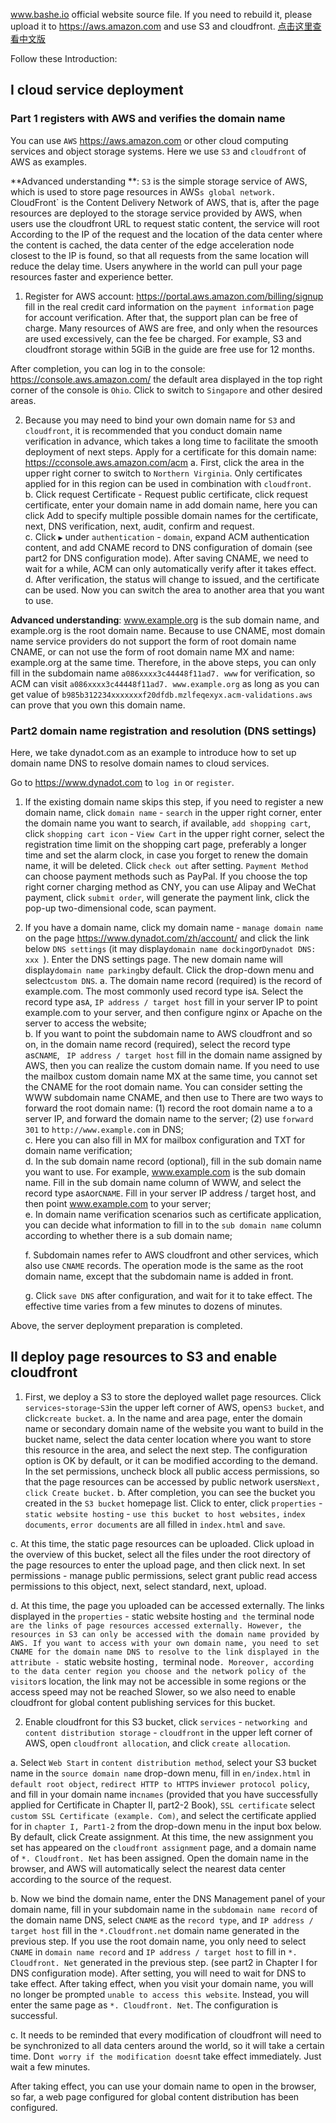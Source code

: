 www.bashe.io official website source file. If you need to rebuild it, please upload it to https://aws.amazon.com and use S3 and cloudfront. [点击这里查看中文版](README_zh.md)

Follow these Introduction:

## I cloud service deployment

### Part 1 registers with AWS and verifies the domain name

You can use `AWS` https://aws.amazon.com or other cloud computing services and object storage systems. Here we use `S3` and `cloudfront` of AWS as examples.

**Advanced understanding **: `S3` is the simple storage service of AWS, which is used to store page resources in AWS`s global network. `CloudFront` is the Content Delivery Network of AWS, that is, after the page resources are deployed to the storage service provided by AWS, when users use the cloudfront URL to request static content, the service will root According to the IP of the request and the location of the data center where the content is cached, the data center of the edge acceleration node closest to the IP is found, so that all requests from the same location will reduce the delay time. Users anywhere in the world can pull your page resources faster and experience better.

1. Register for AWS account: https://portal.aws.amazon.com/billing/signup fill in the real credit card information on the `payment information` page for account verification. After that, the support plan can be free of charge. Many resources of AWS are free, and only when the resources are used excessively, can the fee be charged. For example, S3 and cloudfront storage within 5GiB in the guide are free use for 12 months.

After completion, you can log in to the console: https://console.aws.amazon.com/ the default area displayed in the top right corner of the console is `Ohio`. Click to switch to `Singapore` and other desired areas.

2. Because you may need to bind your own domain name for `S3` and `cloudfront`, it is recommended that you conduct domain name verification in advance, which takes a long time to facilitate the smooth deployment of next steps. Apply for a certificate for this domain name: https://cconsole.aws.amazon.com/acm
  a. First, click the area in the upper right corner to switch to `Northern Virginia`. Only certificates applied for in this region can be used in combination with `cloudfront`.  
  b. Click request Certificate - Request public certificate, click request certificate, enter your domain name in add domain name, here you can click Add to specify multiple possible domain names for the certificate, next, DNS verification, next, audit, confirm and request.  
  c. Click `▶` under `authentication` - `domain`, expand ACM authentication content, and add CNAME record to DNS configuration of domain (see part2 for DNS configuration mode). After saving CNAME, we need to wait for a while, ACM can only automatically verify after it takes effect.  
  d. After verification, the status will change to issued, and the certificate can be used. Now you can switch the area to another area that you want to use.

**Advanced understanding**: www.example.org is the sub domain name, and example.org is the root domain name. Because to use CNAME, most domain name service providers do not support the form of root domain name CNAME, or can not use the form of root domain name MX and name: example.org at the same time. Therefore, in the above steps, you can only fill in the subdomain name `a086xxxx3c44448f11ad7. www` for verification, so ACM can visit `a086xxxx3c44448f11ad7. www.example.org` as long as you can get value of `b985b312234xxxxxxxf20dfdb.mzlfeqexyx.acm-validations.aws` can prove that you own this domain name.    

### Part2 domain name registration and resolution (DNS settings)

Here, we take dynadot.com as an example to introduce how to set up domain name DNS to resolve domain names to cloud services.

Go to https://www.dynadot.com to `log in` or `register`.

1. If the existing domain name skips this step, if you need to register a new domain name, click `domain name` - `search` in the upper right corner, enter the domain name you want to search, if available, `add shopping cart`, click `shopping cart icon` - `View Cart` in the upper right corner, select the registration time limit on the shopping cart page, preferably a longer time and set the alarm clock, in case you forget to renew the domain name, it will be deleted. Click `check out` after setting. `Payment Method` can choose payment methods such as PayPal. If you choose the top right corner charging method as CNY, you can use Alipay and WeChat payment, click `submit order`, will generate the payment link, click the pop-up two-dimensional code, scan payment.

2. If you have a domain name, click my domain name - `manage domain name` on the page https://www.dynadot.com/zh/account/ and click the link below `DNS settings` (it may display`domain name docking`or`Dynadot DNS: xxx `). Enter the DNS settings page. The new domain name will display`domain name parking`by default. Click the drop-down menu and select`custom DNS`.
     a. The domain name record (required) is the record of example.com. The most commonly used record type is`A`. Select the record type as`A`, `IP address / target host` fill in your server IP to point example.com to your server, and then configure nginx or Apache on the server to access the website;  
     b. If you want to point the subdomain name to AWS cloudfront and so on, in the domain name record (required), select the record type as` CNAME `, ` IP address / target host` fill in the domain name assigned by AWS, then you can realize the custom domain name. If you need to use the mailbox custom domain name MX at the same time, you cannot set the CNAME for the root domain name. You can consider setting the WWW subdomain name CNAME, and then use to There are two ways to forward the root domain name: (1) record the root domain name a to a server IP, and forward the domain name to the server; (2) use `forward 301` to `http://www.example.com` in DNS;  
     c. Here you can also fill in MX for mailbox configuration and TXT for domain name verification;  
     d. In the sub domain name record (optional), fill in the sub domain name you want to use. For example, www.example.com is the sub domain name. Fill in the sub domain name column of WWW, and select the record type as`A`or`CNAME`. Fill in your server IP address / target host, and then point www.example.com to your server;  
     e. In domain name verification scenarios such as certificate application, you can decide what information to fill in to the `sub domain name` column according to whether there is a sub domain name;  
     
     f. Subdomain names refer to AWS cloudfront and other services, which also use `CNAME` records. The operation mode is the same as the root domain name, except that the subdomain name is added in front.  
     
     g. Click `save DNS` after configuration, and wait for it to take effect. The effective time varies from a few minutes to dozens of minutes.

Above, the server deployment preparation is completed.

## II deploy page resources to S3 and enable cloudfront

1. First, we deploy a S3 to store the deployed wallet page resources. Click `services`-`storage`-`S3`in the upper left corner of AWS, open`S3 bucket`, and click`create bucket`.
a. In the name and area page, enter the domain name or secondary domain name of the website you want to build in the bucket name, select the data center location where you want to store this resource in the area, and select the next step. The configuration option is OK by default, or it can be modified according to the demand. In the set permissions, uncheck block all public access permissions, so that the page resources can be accessed by public network users`Next, click Create bucket.`
b. After completion, you can see the bucket you created in the `S3 bucket` homepage list. Click to enter, click `properties` - `static website hosting` - `use this bucket to host websites,` `index documents`, `error documents` are all filled in `index.html` and `save`.

c. At this time, the static page resources can be uploaded. Click upload in the overview of this bucket, select all the files under the root directory of the page resources to enter the upload page, and then click next. In set permissions - manage public permissions, select grant public read access permissions to this object, next, select standard, next, upload.

d. At this time, the page you uploaded can be accessed externally. The links displayed in the `properties` - static website hosting `and the` terminal node `are the links of page resources accessed externally. However, the resources in S3 can only be accessed with the domain name provided by AWS. If you want to access with your own domain name, you need to set CNAME for the domain name DNS to resolve to the link displayed in the attribute - `static website hosting`, `terminal node`. Moreover, according to the data center region you choose and the network policy of the visitor`s location, the link may not be accessible in some regions or the access speed may not be reached Slower, so we also need to enable cloudfront for global content publishing services for this bucket.

2. Enable cloudfront for this S3 bucket, click `services` - `networking and content distribution storage` - `cloudfront` in the upper left corner of AWS, open `cloudfront allocation`, and click `create allocation`.

a. Select `Web Start` in `content distribution method`, select your S3 bucket name in the `source domain name` drop-down menu, fill in `en/index.html` in `default root object`, `redirect HTTP to HTTPS` in`viewer protocol policy`, and fill in your domain name in`cnames` (provided that you have successfully applied for Certificate in Chapter II, part2-2 Book), `SSL certificate` select `custom SSL Certificate (example. Com)`, and select the certificate applied for in `chapter I, Part1-2` from the drop-down menu in the input box below. By default, click Create assignment. At this time, the new assignment you set has appeared on the `cloudfront assignment` page, and a domain name of `*. Cloudfront. Net` has been assigned. Open the domain name in the browser, and AWS will automatically select the nearest data center according to the source of the request.

b. Now we bind the domain name, enter the DNS Management panel of your domain name, fill in your subdomain name in the `subdomain name record` of the domain name DNS, select `CNAME` as the `record type`, and `IP address / target host` fill in the `*.Cloudfront.net` domain name generated in the previous step. If you use the root domain name, you only need to select `CNAME` in `domain name record` and `IP address / target host` to fill in `*. Cloudfront. Net` generated in the previous step. (see part2 in Chapter I for DNS configuration mode). After setting, you will need to wait for DNS to take effect. After taking effect, when you visit your domain name, you will no longer be prompted `unable to access this website`. Instead, you will enter the same page as `*. Cloudfront. Net`. The configuration is successful.

c. It needs to be reminded that every modification of cloudfront will need to be synchronized to all data centers around the world, so it will take a certain time. Don`t worry if the modification doesn`t take effect immediately. Just wait a few minutes.

After taking effect, you can use your domain name to open in the browser, so far, a web page configured for global content distribution has been configured.
